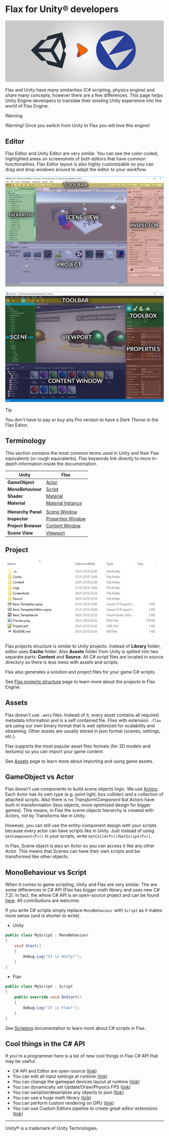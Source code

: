 # Flax for Unity® developers

![Unity to Flax](media/title.jpg)

Flax and Unity have many similarities (C# scripting, physics engine) and share many concepts, however there are a few differences. This page helps Unity Engine developers to translate their existing Unity experience into the world of Flax Engine.

> [!Warning]
> Warning! Once you switch from Unity to Flax you will love this engine!

## Editor

Flax Editor and Unity Editor are very similar. You can see the color-coded, highlighted areas on screenshots of both editors that have common functionalities. Flax Editor layout is also highly customizable so you can drag and drop windows around to adapt the editor to your workflow.

![Unity Editor](media/unity-layout.png)

![Flax Editor](../media/flax-layout.png)

> [!Tip]
> You don't have to pay or buy any *Pro* version to have a *Dark Theme* in the Flax Editor.

## Terminology

This section contains the most common terms used in Unity and their Flax equivalents (or rough equivalents). Flax keywords link directly to more in-depth information inside the documentation.

| Unity | Flax |
|--------|--------|
| **GameObject** | [Actor](../scenes/actors.md) |
| **MonoBehaviour** | [Script](../../scripting/index.md) |
| **Shader** | [Material](../../graphics/materials/index.md) |
| **Material** | [Material Instance](../../graphics/materials/instanced-materials/index.md) |
|||
| **Hierarchy Panel** | [Scene Window](../../editor/windows/scene-window.md) |
| **Inspector** | [Properties Window](../../editor/windows/properties-window.md) |
| **Project Browser** | [Content Window](../../editor/windows/content-window.md) |
| **Scene View** | [Viewport](../../editor/windows/viewport.md) |

## Project

![Flax Project](../media/project-structure.jpg)

Flax projects structure is similar to Unity projects. Instead of **Library** folder, editor uses **Cache** folder. Also **Assets** folder from Unity is splited into two separate parts: **Content** and **Source**. All C# script files are located in source directory so there is less mess with assets and scripts.

Flax also generates a solution and project files for your game C# scripts.

See [Flax projects structure](../project-structure.md) page to learn more about the projects in Flax Engine.

## Assets

Flax doesn't use `.meta` files. Instead of it, every asset contains all required metadata information and is a self contained file. Files with extension `.flax` are using our own binary format that is well optimized for scalability and streaming. Other assets are usually stored in json format (scenes, settings, etc.).

Flax supports the most popular asset files formats (for 3D models and textures) so you can import your game content.

See [Assets](../assets/index.md) page to learn more about importing and using game assets.

## GameObject vs Actor

Flax doesn't use components to build scene objects logic. We use [Actors](../scenes/actors.md). Each Actor has its own type (e.g. point light, box collider) and a collection of attached scripts. Also there is no *TransformComponent* but Actors have built-in transformation (less objects, more optimized design for bigger games). This means, in Flax the scene objects hierarchy is created with Actors, not by Transforms like in Unity.

However, you can still use the entity-component design with your scripts because every actor can have scripts like in Unity.
Just instead of using `GetComponent<T>()` in your scripts, write `GetChild<T>()`/`GetScript<T>()`.

In Flax, Scene object is also an Actor so you can access it like any other Actor. This means that Scenes can have their own scripts and be transformed like other objects.

## MonoBehaviour vs Script

When it comes to game scripting, Unity and Flax are very similar. The are some differences in C# API (Flax has bigger math library and uses new C# 7.2). In fact, the whole C# API is an open-source project and can be found [here](https://github.com/FlaxEngine/FlaxAPI). All contributions are welcome.

If you write C# scripts simply replace `MonoBehaviour` with `Script` as it makes more sense (and is shorter to write).

* Unity
```cs
public class MyScript : MonoBehaviour
{
	void Start()
	{
		Debug.Log("It is Unity!");
	}
}
```

* Flax
```cs
public class MyScript : Script
{
	public override void OnStart()
	{
		Debug.Log("It is Flax!");
	}
}
```

See [Scripting](../../scripting/index.md) documentation to learn more about C# scripts in Flax.

## Cool things in the C# API

If you're a programmer here is a list of new cool things in Flax C# API that may be useful:
* C# API and Editor are open-source ([link](https://github.com/FlaxEngine/FlaxAPI))
* You can edit all input settings at runtime ([link](https://github.com/FlaxEngine/FlaxAPI/blob/master/FlaxEngine/API/Static/Input.cs#L249))
* You can change the gamepad devices layout at runtime ([link](https://github.com/FlaxEngine/FlaxAPI/blob/master/FlaxEngine/Engine/Gamepad.cs#L203))
* You can dynamically set Update/Draw/Physics FPS ([link](https://github.com/FlaxEngine/FlaxAPI/blob/master/FlaxEngine/API/Static/Time.Gen.cs#L26))
* You can serialize/deserialize any objects to json ([link](https://github.com/FlaxEngine/FlaxAPI/blob/master/FlaxEngine/Json/JsonSerializer.cs#L226))
* You can use a huge math library ([link](https://github.com/FlaxEngine/FlaxAPI/tree/master/FlaxEngine/Math))
* You can perform custom rendering on GPU ([link](https://github.com/FlaxEngine/FlaxAPI/blob/master/FlaxEngine/Rendering/CustomRenderTask.cs))
* You can use Custom Editors pipeline to create great editor extensions ([link](https://github.com/FlaxEngine/FlaxAPI/tree/master/FlaxEditor/CustomEditors))

<hr>

Unity® is a trademark of Unity Technologies.
